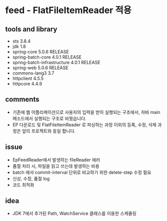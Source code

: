 # feed - FlatFileItemReader 적용

## tools and library
- sts 3.8.4
- jdk 1.8
- spring-core 5.0.6 RELEASE
- spring-batch-core 4.0.1 RELEASE
- spring-batch-infrastructure 4.0.1 RELEASE
- spring-web 5.0.6 RELEASE
- commons-lang3 3.7
- httpclient 4.5.5
- httpcore 4.4.9

## comments
- 기존에 웹 어플리케이션으로 사용자의 입력을 받아 실행되는 구조에서, 자바 main 메소드에서 실행되는 구조로 바꿨습니다.
- EP 다운로드 및 FlatFileItemReader 로 파싱하는 과정 이외의 등록, 수정, 삭제 과정은 앞의 프로젝트와 동일 합니다.

## issue
- EpFeedReader에서 발생하는 fileReader 에러
- 품절 처리 시, 파일을 읽고 쓰는데 발생하는 비용
- batch 에서 commit-interval 단위로 비교하기 위한 delete-step 수정 필요
- 신상, 수정, 품절 log
- 코드 최적화

## idea
- JDK 7에서 추가된 Path, WatchService 클래스를 이용한 스케쥴링
